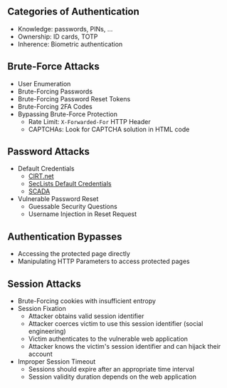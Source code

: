 ## Categories of Authentication

- Knowledge: passwords, PINs, ...
- Ownership: ID cards, TOTP
- Inherence: Biometric authentication

## Brute-Force Attacks

- User Enumeration
- Brute-Forcing Passwords
- Brute-Forcing Password Reset Tokens
- Brute-Forcing 2FA Codes
- Bypassing Brute-Force Protection
    - Rate Limit: `X-Forwarded-For` HTTP Header
    - CAPTCHAs: Look for CAPTCHA solution in HTML code

## Password Attacks

- Default Credentials
    - [CIRT.net](https://www.cirt.net/passwords)
    - [SecLists Default Credentials](https://github.com/danielmiessler/SecLists/tree/master/Passwords/Default-Credentials)
    - [SCADA](https://github.com/scadastrangelove/SCADAPASS/tree/master)
- Vulnerable Password Reset
    - Guessable Security Questions
    - Username Injection in Reset Request

## Authentication Bypasses

- Accessing the protected page directly
- Manipulating HTTP Parameters to access protected pages

## Session Attacks

- Brute-Forcing cookies with insufficient entropy
- Session Fixation
    - Attacker obtains valid session identifier
    - Attacker coerces victim to use this session identifier (social engineering)
    - Victim authenticates to the vulnerable web application
    - Attacker knows the victim's session identifier and can hijack their account
- Improper Session Timeout
    - Sessions should expire after an appropriate time interval
    - Session validity duration depends on the web application